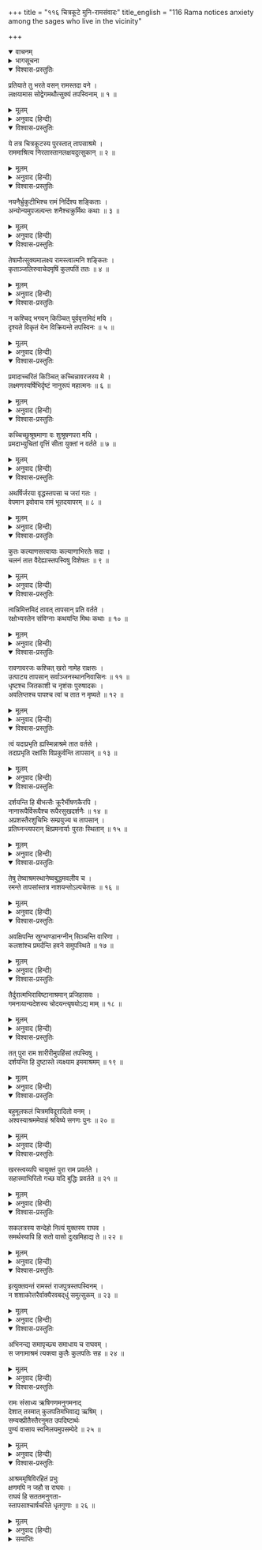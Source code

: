 +++
title = "११६ चित्रकूटे मुनि-रामसंवादः"
title_english = "116 Rama notices anxiety among the sages who live in the vicinity"

+++
<details open><summary>वाचनम्</summary>
<div caption="श्रीराम-हरिसीताराममूर्ति-घनपाठिभ्यां वचनम्" class="audioEmbed" src="https://archive.org/download/Ramayana-recitation-Sriram-harisItArAmamUrti-Ghanapaati-v2/Kanda_2/Kanda_2_AYK-116-Chitrakoote_Rushi_Rama_Samvadaha_.mp3"></div>
</details>

<details><summary>भागसूचना</summary>

116. वृद्ध कुलपतिसहित बहुत-से ऋषियोंका चित्रकूट छोड़कर दूसरे आश्रममें जाना
</details>

<details open><summary>विश्वास-प्रस्तुतिः</summary>

प्रतियाते तु भरते वसन् रामस्तदा वने ।  
लक्षयामास सोद्वेगमथौत्सुक्यं तपस्विनाम् ॥ १ ॥
</details>

<details><summary>मूलम्</summary>

प्रतियाते तु भरते वसन् रामस्तदा वने ।  
लक्षयामास सोद्वेगमथौत्सुक्यं तपस्विनाम् ॥ १ ॥
</details>

<details><summary>अनुवाद (हिन्दी)</summary>

भरतके लौट जानेपर श्रीरामचन्द्रजी उन दिनों जब वनमें निवास करने लगे, तब उन्होंने देखा कि वहाँके तपस्वी उद्विग्न हो वहाँसे अन्यत्र चले जानेके लिये उत्सुक हैं ॥ १ ॥
</details>

<details open><summary>विश्वास-प्रस्तुतिः</summary>

ये तत्र चित्रकूटस्य पुरस्तात् तापसाश्रमे ।  
राममाश्रित्य निरतास्तानलक्षयदुत्सुकान् ॥ २ ॥
</details>

<details><summary>मूलम्</summary>

ये तत्र चित्रकूटस्य पुरस्तात् तापसाश्रमे ।  
राममाश्रित्य निरतास्तानलक्षयदुत्सुकान् ॥ २ ॥
</details>

<details><summary>अनुवाद (हिन्दी)</summary>

पहले चित्रकूटके उस आश्रममें जो तपस्वी श्रीरामका आश्रय लेकर सदा आनन्दमग्न रहते थे, उन्हींको श्रीरामने उत्कण्ठित देखा (मानो वे कहीं जानेके विषयमें कुछ कहना चाहते हों) ॥ २ ॥
</details>

<details open><summary>विश्वास-प्रस्तुतिः</summary>

नयनैर्भ्रुकुटीभिश्च रामं निर्दिश्य शङ्किताः ।  
अन्योन्यमुपजल्पन्तः शनैश्चक्रुर्मिथः कथाः ॥ ३ ॥
</details>

<details><summary>मूलम्</summary>

नयनैर्भ्रुकुटीभिश्च रामं निर्दिश्य शङ्किताः ।  
अन्योन्यमुपजल्पन्तः शनैश्चक्रुर्मिथः कथाः ॥ ३ ॥
</details>

<details><summary>अनुवाद (हिन्दी)</summary>

नेत्रोंसे, भौंहें टेढ़ी करके, श्रीरामकी ओर संकेत करके मन-ही-मन शङ्कित हो आपसमें कुछ सलाह करते हुए वे तपस्वी मुनि धीरे-धीरे परस्पर वार्तालाप कर रहे थे ॥ ३ ॥
</details>

<details open><summary>विश्वास-प्रस्तुतिः</summary>

तेषामौत्सुक्यमालक्ष्य रामस्त्वात्मनि शङ्कितः ।  
कृताञ्जलिरुवाचेदमृषिं कुलपतिं ततः ॥ ४ ॥
</details>

<details><summary>मूलम्</summary>

तेषामौत्सुक्यमालक्ष्य रामस्त्वात्मनि शङ्कितः ।  
कृताञ्जलिरुवाचेदमृषिं कुलपतिं ततः ॥ ४ ॥
</details>

<details><summary>अनुवाद (हिन्दी)</summary>

उनकी उत्कण्ठा देख श्रीरामचन्द्रजीके मनमें यह शङ्का हुई कि मुझसे कोई अपराध तो नहीं बन गया । तब वे हाथ जोड़कर वहाँके कुलपति महर्षिसे इस प्रकार बोले— ॥ ४ ॥
</details>

<details open><summary>विश्वास-प्रस्तुतिः</summary>

न कश्चिद् भगवन् किञ्चित् पूर्ववृत्तमिदं मयि ।  
दृश्यते विकृतं येन विक्रियन्ते तपस्विनः ॥ ५ ॥
</details>

<details><summary>मूलम्</summary>

न कश्चिद् भगवन् किञ्चित् पूर्ववृत्तमिदं मयि ।  
दृश्यते विकृतं येन विक्रियन्ते तपस्विनः ॥ ५ ॥
</details>

<details><summary>अनुवाद (हिन्दी)</summary>

‘भगवन्! क्या मुझमें पूर्ववर्ती राजाओंका-सा कोई बर्ताव नहीं दिखायी देता अथवा मुझमें कोई विकृत भाव दृष्टिगोचर होता है, जिससे यहाँके तपस्वी मुनि विकारको प्राप्त हो रहे हैं ॥ ५ ॥
</details>

<details open><summary>विश्वास-प्रस्तुतिः</summary>

प्रमादाच्चरितं किञ्चित् कच्चिन्नावरजस्य मे ।  
लक्ष्मणस्यर्षिभिर्दृष्टं नानुरूपं महात्मनः ॥ ६ ॥
</details>

<details><summary>मूलम्</summary>

प्रमादाच्चरितं किञ्चित् कच्चिन्नावरजस्य मे ।  
लक्ष्मणस्यर्षिभिर्दृष्टं नानुरूपं महात्मनः ॥ ६ ॥
</details>

<details><summary>अनुवाद (हिन्दी)</summary>

‘क्या मेरे छोटे भाई महात्मा लक्ष्मणका प्रमादवश किया हुआ कोई ऐसा आचरण ऋषियोंने देखा है, जो उसके योग्य नहीं है ॥ ६ ॥
</details>

<details open><summary>विश्वास-प्रस्तुतिः</summary>

कच्चिच्छुश्रूषमाणा वः शुश्रूषणपरा मयि ।  
प्रमदाभ्युचितां वृत्तिं सीता युक्तां न वर्तते ॥ ७ ॥
</details>

<details><summary>मूलम्</summary>

कच्चिच्छुश्रूषमाणा वः शुश्रूषणपरा मयि ।  
प्रमदाभ्युचितां वृत्तिं सीता युक्तां न वर्तते ॥ ७ ॥
</details>

<details><summary>अनुवाद (हिन्दी)</summary>

‘अथवा क्या जो अर्घ्य-पाद्य आदिके द्वारा सदा आपलोगोंकी सेवा करती रही है, वह सीता इस समय मेरी सेवामें लग जानेके कारण एक गृहस्थकी सती नारीके अनुरूप ऋषियोंकी समुचित सेवा नहीं कर पाती है?’ ॥ ७ ॥
</details>

<details open><summary>विश्वास-प्रस्तुतिः</summary>

अथर्षिर्जरया वृद्धस्तपसा च जरां गतः ।  
वेपमान इवोवाच रामं भूतदयापरम् ॥ ८ ॥
</details>

<details><summary>मूलम्</summary>

अथर्षिर्जरया वृद्धस्तपसा च जरां गतः ।  
वेपमान इवोवाच रामं भूतदयापरम् ॥ ८ ॥
</details>

<details><summary>अनुवाद (हिन्दी)</summary>

श्रीरामके इस प्रकार पूछनेपर एक महर्षि जो जरावस्थाके कारण तो वृद्ध थे ही, तपस्याद्वारा भी वृद्ध हो गये थे, समस्त प्राणियोंपर दया करनेवाले श्रीरामसे काँपते हुए-से बोले— ॥ ८ ॥
</details>

<details open><summary>विश्वास-प्रस्तुतिः</summary>

कुतः कल्याणसत्त्वायाः कल्याणाभिरतेः सदा ।  
चलनं तात वैदेह्यास्तपस्विषु विशेषतः ॥ ९ ॥
</details>

<details><summary>मूलम्</summary>

कुतः कल्याणसत्त्वायाः कल्याणाभिरतेः सदा ।  
चलनं तात वैदेह्यास्तपस्विषु विशेषतः ॥ ९ ॥
</details>

<details><summary>अनुवाद (हिन्दी)</summary>

‘तात! जो स्वभावसे ही कल्याणमयी है और सदा सबके कल्याणमें ही रत रहती है, वह विदेहनन्दिनी सीता विशेषतः तपस्वीजनोंके प्रति बर्ताव करते समय अपने कल्याणमय स्वभावसे विचलित हो जाय, यह कैसे सम्भव है? ॥ ९ ॥
</details>

<details open><summary>विश्वास-प्रस्तुतिः</summary>

त्वन्निमित्तमिदं तावत् तापसान् प्रति वर्तते ।  
रक्षोभ्यस्तेन संविग्नाः कथयन्ति मिथः कथाः ॥ १० ॥
</details>

<details><summary>मूलम्</summary>

त्वन्निमित्तमिदं तावत् तापसान् प्रति वर्तते ।  
रक्षोभ्यस्तेन संविग्नाः कथयन्ति मिथः कथाः ॥ १० ॥
</details>

<details><summary>अनुवाद (हिन्दी)</summary>

‘आपके ही कारण तापसोंपर यह राक्षसोंकी ओरसे भय उपस्थित होनेवाला है, उससे उद्विग्न हुए ऋषि आपसमें कुछ बातें (कानाफूसी) कर रहे हैं ॥ १० ॥
</details>

<details open><summary>विश्वास-प्रस्तुतिः</summary>

रावणावरजः कश्चित् खरो नामेह राक्षसः ।  
उत्पाट्य तापसान् सर्वाञ्जनस्थाननिवासिनः ॥ ११ ॥  
धृष्टश्च जितकाशी च नृशंसः पुरुषादकः ।  
अवलिप्तश्च पापश्च त्वां च तात न मृष्यते ॥ १२ ॥
</details>

<details><summary>मूलम्</summary>

रावणावरजः कश्चित् खरो नामेह राक्षसः ।  
उत्पाट्य तापसान् सर्वाञ्जनस्थाननिवासिनः ॥ ११ ॥  
धृष्टश्च जितकाशी च नृशंसः पुरुषादकः ।  
अवलिप्तश्च पापश्च त्वां च तात न मृष्यते ॥ १२ ॥
</details>

<details><summary>अनुवाद (हिन्दी)</summary>

‘तात! यहाँ वनप्रान्तमें रावणका छोटा भाई खर नामक राक्षस है, जिसने जनस्थानमें रहनेवाले समस्त तापसोंको उखाड़ फेंका है । वह बड़ा ही ढीठ, विजयोन्मत्त, क्रूर, नरभक्षी और घमंडी है । वह आपको भी सहन नहीं कर पाता है ॥ ११-१२ ॥
</details>

<details open><summary>विश्वास-प्रस्तुतिः</summary>

त्वं यदाप्रभृति ह्यस्मिन्नाश्रमे तात वर्तसे ।  
तदाप्रभृति रक्षांसि विप्रकुर्वन्ति तापसान् ॥ १३ ॥
</details>

<details><summary>मूलम्</summary>

त्वं यदाप्रभृति ह्यस्मिन्नाश्रमे तात वर्तसे ।  
तदाप्रभृति रक्षांसि विप्रकुर्वन्ति तापसान् ॥ १३ ॥
</details>

<details><summary>अनुवाद (हिन्दी)</summary>

‘तात! जबसे आप इस आश्रममें रह रहे हैं, तबसे सब राक्षस तापसोंको विशेषरूपसे सताने लगे हैं ॥
</details>

<details open><summary>विश्वास-प्रस्तुतिः</summary>

दर्शयन्ति हि बीभत्सैः क्रूरैर्भीषणकैरपि ।  
नानारूपैर्विरूपैश्च रूपैरसुखदर्शनैः ॥ १४ ॥  
अप्रशस्तैरशुचिभिः सम्प्रयुज्य च तापसान् ।  
प्रतिघ्नन्त्यपरान् क्षिप्रमनार्याः पुरतः स्थितान् ॥ १५ ॥
</details>

<details><summary>मूलम्</summary>

दर्शयन्ति हि बीभत्सैः क्रूरैर्भीषणकैरपि ।  
नानारूपैर्विरूपैश्च रूपैरसुखदर्शनैः ॥ १४ ॥  
अप्रशस्तैरशुचिभिः सम्प्रयुज्य च तापसान् ।  
प्रतिघ्नन्त्यपरान् क्षिप्रमनार्याः पुरतः स्थितान् ॥ १५ ॥
</details>

<details><summary>अनुवाद (हिन्दी)</summary>

‘वे अनार्य राक्षस बीभत्स (घृणित), क्रूर और भीषण, नाना प्रकारके विकृत एवं देखनेमें दुःखदायक रूप धारण करके सामने आते हैं और पापजनक अपवित्र पदार्थोंसे तपस्वियोंका स्पर्श कराकर अपने सामने खड़े हुए अन्य ऋषियोंको भी पीड़ा देते हैं ॥ १४-१५ ॥
</details>

<details open><summary>विश्वास-प्रस्तुतिः</summary>

तेषु तेष्वाश्रमस्थानेष्वबुद्धमवलीय च ।  
रमन्ते तापसांस्तत्र नाशयन्तोऽल्पचेतसः ॥ १६ ॥
</details>

<details><summary>मूलम्</summary>

तेषु तेष्वाश्रमस्थानेष्वबुद्धमवलीय च ।  
रमन्ते तापसांस्तत्र नाशयन्तोऽल्पचेतसः ॥ १६ ॥
</details>

<details><summary>अनुवाद (हिन्दी)</summary>

‘वे उन-उन आश्रमोंमें अज्ञातरूपसे आकर छिप जाते हैं और अल्पज्ञ अथवा असावधान तापसोंका विनाश करते हुए वहाँ सानन्द विचरते रहते हैं ॥ १६ ॥
</details>

<details open><summary>विश्वास-प्रस्तुतिः</summary>

अवक्षिपन्ति स्रुग्भाण्डानग्नीन् सिञ्चन्ति वारिणा ।  
कलशांश्च प्रमर्दन्ति हवने समुपस्थिते ॥ १७ ॥
</details>

<details><summary>मूलम्</summary>

अवक्षिपन्ति स्रुग्भाण्डानग्नीन् सिञ्चन्ति वारिणा ।  
कलशांश्च प्रमर्दन्ति हवने समुपस्थिते ॥ १७ ॥
</details>

<details><summary>अनुवाद (हिन्दी)</summary>

‘होमकर्म आरम्भ होनेपर वे स्रुक्-स्रुवा आदि यज्ञ-सामग्रियोंको इधर-उधर फेंक देते हैं । प्रज्वलित अग्निमें पानी डाल देते हैं और कलशोंको फोड़ डालते हैं ॥
</details>

<details open><summary>विश्वास-प्रस्तुतिः</summary>

तैर्दुरात्मभिराविष्टानाश्रमान् प्रजिहासवः ।  
गमनायान्यदेशस्य चोदयन्त्यृषयोऽद्य माम् ॥ १८ ॥
</details>

<details><summary>मूलम्</summary>

तैर्दुरात्मभिराविष्टानाश्रमान् प्रजिहासवः ।  
गमनायान्यदेशस्य चोदयन्त्यृषयोऽद्य माम् ॥ १८ ॥
</details>

<details><summary>अनुवाद (हिन्दी)</summary>

‘उन दुरात्मा राक्षसोंसे आविष्ट हुए आश्रमोंको त्याग देनेकी इच्छा रखकर ये ऋषिलोग आज मुझे यहाँसे अन्य स्थानमें चलनेके लिये प्रेरित कर रहे हैं ॥ १८ ॥
</details>

<details open><summary>विश्वास-प्रस्तुतिः</summary>

तत् पुरा राम शारीरीमुपहिंसां तपस्विषु ।  
दर्शयन्ति हि दुष्टास्ते त्यक्ष्याम इममाश्रमम् ॥ १९ ॥
</details>

<details><summary>मूलम्</summary>

तत् पुरा राम शारीरीमुपहिंसां तपस्विषु ।  
दर्शयन्ति हि दुष्टास्ते त्यक्ष्याम इममाश्रमम् ॥ १९ ॥
</details>

<details><summary>अनुवाद (हिन्दी)</summary>

‘श्रीराम! वे दुष्ट राक्षस तपस्वियोंकी शारीरिक हिंसाका प्रदर्शन करें, इसके पहले ही हम इस आश्रमको त्याग देंगे ॥ १९ ॥
</details>

<details open><summary>विश्वास-प्रस्तुतिः</summary>

बहुमूलफलं चित्रमविदूरादितो वनम् ।  
अश्वस्याश्रममेवाहं श्रयिष्ये सगणः पुनः ॥ २० ॥
</details>

<details><summary>मूलम्</summary>

बहुमूलफलं चित्रमविदूरादितो वनम् ।  
अश्वस्याश्रममेवाहं श्रयिष्ये सगणः पुनः ॥ २० ॥
</details>

<details><summary>अनुवाद (हिन्दी)</summary>

‘यहाँसे थोड़ी ही दूरपर एक विचित्र वन है, जहाँ फल-मूलकी अधिकता है । वहीं अश्वमुनिका आश्रम है, अतः ऋषियोंके समूहको साथ लेकर मैं पुनः उसी आश्रमका आश्रय लूँगा ॥ २० ॥
</details>

<details open><summary>विश्वास-प्रस्तुतिः</summary>

खरस्त्वय्यपि चायुक्तं पुरा राम प्रवर्तते ।  
सहास्माभिरितो गच्छ यदि बुद्धिः प्रवर्तते ॥ २१ ॥
</details>

<details><summary>मूलम्</summary>

खरस्त्वय्यपि चायुक्तं पुरा राम प्रवर्तते ।  
सहास्माभिरितो गच्छ यदि बुद्धिः प्रवर्तते ॥ २१ ॥
</details>

<details><summary>अनुवाद (हिन्दी)</summary>

‘श्रीराम! खर आपके प्रति भी कोई अनुचित बर्ताव करे, उसके पहले ही यदि आपका विचार हो तो हमारे साथ ही यहाँसे चल दीजिये ॥ २१ ॥
</details>

<details open><summary>विश्वास-प्रस्तुतिः</summary>

सकलत्रस्य सन्देहो नित्यं युक्तस्य राघव ।  
समर्थस्यापि हि सतो वासो दुःखमिहाद्य ते ॥ २२ ॥
</details>

<details><summary>मूलम्</summary>

सकलत्रस्य सन्देहो नित्यं युक्तस्य राघव ।  
समर्थस्यापि हि सतो वासो दुःखमिहाद्य ते ॥ २२ ॥
</details>

<details><summary>अनुवाद (हिन्दी)</summary>

‘रघुनन्दन! यद्यपि आप सदा सावधान रहनेवाले तथा राक्षसोंके दमनमें समर्थ हैं, तथापि पत्नीके साथ आजकल उस आश्रममें आपका रहना संदेहजनक एवं दुःखदायक है’ ॥ २२ ॥
</details>

<details open><summary>विश्वास-प्रस्तुतिः</summary>

इत्युक्तवन्तं रामस्तं राजपुत्रस्तपस्विनम् ।  
न शशाकोत्तरैर्वाक्यैरवबद‍्धुं समुत्सुकम् ॥ २३ ॥
</details>

<details><summary>मूलम्</summary>

इत्युक्तवन्तं रामस्तं राजपुत्रस्तपस्विनम् ।  
न शशाकोत्तरैर्वाक्यैरवबद‍्धुं समुत्सुकम् ॥ २३ ॥
</details>

<details><summary>अनुवाद (हिन्दी)</summary>

ऐसी बात कहकर अन्यत्र जानेके लिये उत्कण्ठित हुए उन तपस्वी मुनिको राजकुमार श्रीराम सान्त्वनाजनक उत्तरवाक्योंद्वारा वहाँ रोक नहीं सके ॥ २३ ॥
</details>

<details open><summary>विश्वास-प्रस्तुतिः</summary>

अभिनन्द्य समापृच्छ्य समाधाय च राघवम् ।  
स जगामाश्रमं त्यक्त्वा कुलैः कुलपतिः सह ॥ २४ ॥
</details>

<details><summary>मूलम्</summary>

अभिनन्द्य समापृच्छ्य समाधाय च राघवम् ।  
स जगामाश्रमं त्यक्त्वा कुलैः कुलपतिः सह ॥ २४ ॥
</details>

<details><summary>अनुवाद (हिन्दी)</summary>

तत्पश्चात् वे कुलपति महर्षि श्रीरामचन्द्रजीका अभिनन्दन करके उनसे पूछकर और उन्हें सान्त्वना देकर इस आश्रमको छोड़ वहाँसे अपने दलके ऋषियोंके साथ चले गये ॥ २४ ॥
</details>

<details open><summary>विश्वास-प्रस्तुतिः</summary>

रामः संसाध्य ऋषिगणमनुगमनाद्  
देशात् तस्मात् कुलपतिमभिवाद्य ऋषिम् ।  
सम्यक्प्रीतैस्तैरनुमत उपदिष्टार्थः  
पुण्यं वासाय स्वनिलयमुपसम्पेदे ॥ २५ ॥
</details>

<details><summary>मूलम्</summary>

रामः संसाध्य ऋषिगणमनुगमनाद्  
देशात् तस्मात् कुलपतिमभिवाद्य ऋषिम् ।  
सम्यक्प्रीतैस्तैरनुमत उपदिष्टार्थः  
पुण्यं वासाय स्वनिलयमुपसम्पेदे ॥ २५ ॥
</details>

<details><summary>अनुवाद (हिन्दी)</summary>

श्रीरामचन्द्रजी वहाँसे जानेवाले ऋषियोंके पीछे-पीछे जाकर उन्हें विदा दे कुलपति ऋषिको प्रणाम करके परम प्रसन्न हुए उन ऋषियोंकी अनुमति ले उनके दिये हुए कर्तव्यविषयक उपदेशको सुनकर लौटे और निवास करनेके लिये अपने पवित्र आश्रममें आये ॥ २५ ॥
</details>

<details open><summary>विश्वास-प्रस्तुतिः</summary>

आश्रममृषिविरहितं प्रभुः  
क्षणमपि न जहौ स राघवः ।  
राघवं हि सततमनुगता-  
स्तापसाश्चार्षचरिते धृतगुणाः ॥ २६ ॥
</details>

<details><summary>मूलम्</summary>

आश्रममृषिविरहितं प्रभुः  
क्षणमपि न जहौ स राघवः ।  
राघवं हि सततमनुगता-  
स्तापसाश्चार्षचरिते धृतगुणाः ॥ २६ ॥
</details>

<details><summary>अनुवाद (हिन्दी)</summary>

उन ऋषियोंसे रहित हुए आश्रमको भगवान् श्रीरामने एक क्षणके लिये भी नहीं छोड़ा । जिनका ऋषियोंके समान ही चरित्र था, उन श्रीरामचन्द्रजीमें निश्चय ही ऋषियोंकी रक्षाकी शक्तिरूप गुण विद्यमान है । ऐसा विश्वास रखनेवाले कुछ तपस्वीजनोंने सदा श्रीरामका ही अनुसरण किया । वे दूसरे किसी आश्रममें नहीं गये ॥ २६ ॥
</details>

<details><summary>समाप्तिः</summary>

इत्यार्षे श्रीमद्रामायणे वाल्मीकीये आदिकाव्येऽयोध्याकाण्डे षोडशाधिकशततमः सर्गः ॥ ११६ ॥  
इस प्रकार श्रीवाल्मीकिनिर्मित आर्षरामायण आदिकाव्यके अयोध्याकाण्डमें एक सौ सोलहवाँ सर्ग पूरा हुआ ॥ ११६ ॥
</details>

